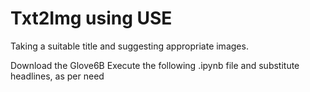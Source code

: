 # Txt2Img using USE
Taking a suitable title and suggesting appropriate images.

Download the Glove6B 
Execute the following .ipynb file and substitute headlines, as per need 

